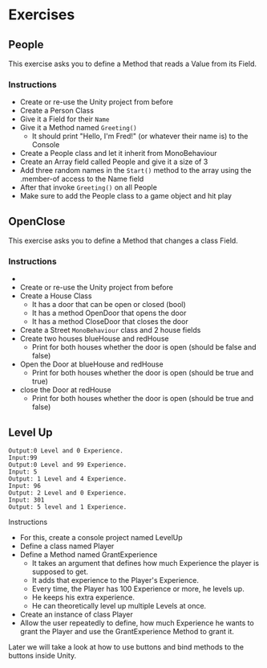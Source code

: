 # Exercises

## People

This exercise asks you to define a Method that reads a Value from its Field.

### Instructions
- Create or re-use the Unity project from before
- Create a Person Class
- Give it a Field for their `Name`
- Give it a Method named `Greeting()`
   - It should print "Hello, I'm Fred!" (or whatever their name is) to the Console
- Create a People class and let it inherit from MonoBehaviour 
- Create an Array field called People and give it a size of 3
- Add three random names in the `Start()` method to the array using the .member-of access to the Name field
- After that invoke `Greeting()` on all People
- Make sure to add the People class to a game object and hit play

## OpenClose

This exercise asks you to define a Method that changes a class Field.

### Instructions
- 
- Create or re-use the Unity project from before
- Create a House Class
  - It has a door that can be open or closed (bool)
  - It has a method OpenDoor that opens the door
  - It has a method CloseDoor that closes the door
- Create a Street `MonoBehaviour` class and 2 house fields
- Create two houses blueHouse and redHouse
  - Print for both houses whether the door is open (should be false and false)
- Open the Door at blueHouse and redHouse
  - Print for both houses whether the door is open (should be true and true)
- close the Door at redHouse
  - Print for both houses whether the door is open (should be true and false)

## Level Up

````
Output:0 Level and 0 Experience.
Input:99
Output:0 Level and 99 Experience.
Input: 5
Output: 1 Level and 4 Experience.
Input: 96
Output: 2 Level and 0 Experience.
Input: 301
Output: 5 level and 1 Experience.
````

Instructions

- For this, create a console project named LevelUp
- Define a class named Player
- Define a Method named GrantExperience
   - It takes an argument that defines how much Experience the player is supposed to get.
   - It adds that experience to the Player's Experience.
   - Every time, the Player has 100 Experience or more, he levels up.
   - He keeps his extra experience.
   - He can theoretically level up multiple Levels at once.
- Create an instance of class Player
- Allow the user repeatedly to define, how much Experience he wants to grant the Player and use the GrantExperience Method to grant it.

Later we will take a look at how to use buttons and bind methods to the buttons inside Unity.